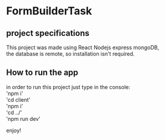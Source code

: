 # FormBuilderTask

## project specifications  
This project was made using React Nodejs express mongoDB,  
the database is remote, so installation isn't required.  

## How to run the app  
in order to run this project just type in the console:    
'npm i'  
'cd client'  
'npm i'  
'cd ../'  
'npm run dev'  

enjoy!
